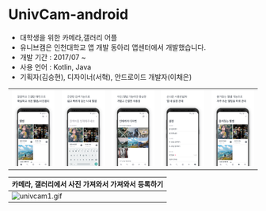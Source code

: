 # UnivCam-android

- 대학생을 위한 카메라,갤러리 어플
- 유니브캠은 인천대학교 앱 개발 동아리 앱센터에서 개발했습니다. 
- 개발 기간 : 2017/07 ~ 
- 사용 언어 : Kotlin, Java
- 기획자(김승현), 디자이너(서혁), 안드로이드 개발자(이채은)


|     |      |     |     |    | 
| --- | --- | --- | --- | --- | 
| ![intro](intro.png)  | ![intro2](intro2.png) | ![intro3](intro3.png) | ![intro4](intro4.png) | ![intro5](intro5.png) | 


| 카메라, 갤러리에서 사진 가져와서 가져와서 등록하기 | 
| --- | 
| ![univcam1.gif](univcam1.gif)  | 
